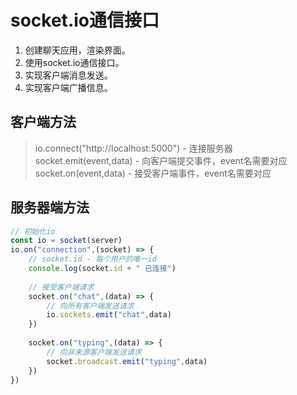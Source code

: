 # socket.io通信接口

1. 创建聊天应用，渲染界面。  
2. 使用socket.io通信接口。  
3. 实现客户端消息发送。  
4. 实现客户端广播信息。  

## 客户端方法

<script src="https://cdn.bootcdn.net/ajax/libs/socket.io/2.3.0/socket.io.dev.js"></script>

> io.connect("http://localhost:5000") - 连接服务器
> socket.emit(event,data) - 向客户端提交事件，event名需要对应  
> socket.on(event,data) - 接受客户端事件，event名需要对应  


## 服务器端方法

```js
// 初始化io
const io = socket(server)
io.on("connection",(socket) => {
	// socket.id - 每个用户的唯一id
	console.log(socket.id + " 已连接")
	
	// 接受客户端请求
	socket.on("chat",(data) => {
		// 向所有客户端发送请求
		io.sockets.emit("chat",data)
	})
	
	socket.on("typing",(data) => {
		// 向非来源客户端发送请求
		socket.broadcast.emit("typing",data)
	})
})
```